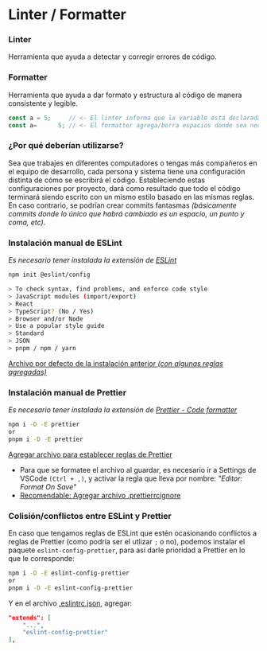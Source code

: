 # Linter / Formatter

### Linter

Herramienta que ayuda a detectar y corregir errores de código.

### Formatter

Herramienta que ayuda a dar formato y estructura al código de manera consistente y legible.

```js
const a = 5;     // <- El linter informa que la variable está declarada, pero no se utiliza en ninguna parte.
const a=      5; // <- El formatter agrega/borra espacios donde sea necesario, según las reglas establecidas.
```

### ¿Por qué deberían utilizarse?

Sea que trabajes en diferentes computadores o tengas más compañeros en el equipo de desarrollo, cada persona y sistema tiene una configuración distinta de cómo se escribirá el código. Estableciendo estas configuraciones por proyecto, dará como resultado que todo el código terminará siendo escrito con un mismo estilo basado en las mismas reglas. En caso contrario, se podrían crear commits fantasmas _(básicamente commits donde lo único que habrá cambiado es un espacio, un punto y coma, etc)_.

### Instalación manual de ESLint

_Es necesario tener instalada la extensión de [ESLint](https://marketplace.visualstudio.com/items?itemName=dbaeumer.vscode-eslint)_

```bash
npm init @eslint/config

> To check syntax, find problems, and enforce code style
> JavaScript modules (import/export)
> React
> TypeScript? (No / Yes)
> Browser and/or Node
> Use a popular style guide
> Standard
> JSON
> pnpm / npm / yarn
```

[Archivo por defecto de la instalación anterior _(con algunas reglas agregadas)_](./configs/.eslintrc.json)

### Instalación manual de Prettier

_Es necesario tener instalada la extensión de [Prettier - Code formatter](https://marketplace.visualstudio.com/items?itemName=esbenp.prettier-vscode)_

```bash
npm i -D -E prettier
or
pnpm i -D -E prettier
```

[Agregar archivo para establecer reglas de Prettier](./configs/.prettierrc)

- Para que se formatee el archivo al guardar, es necesario ir a Settings de VSCode `(Ctrl + ,)`, y activar la regla que lleva por nombre: _"Editor: Format On Save"_
- [Recomendable: Agregar archivo .prettierrcignore](./configs/.prettierignore)

### Colisión/conflictos entre ESLint y Prettier

En caso que tengamos reglas de ESLint que estén ocasionando conflictos a reglas de Prettier (como podría ser el utlizar `;` o no), podemos instalar el paquete `eslint-config-prettier`, para así darle prioridad a Prettier en lo que le corresponde:

```bash
npm i -D -E eslint-config-prettier
or
pnpm i -D -E eslint-config-prettier
```

Y en el archivo [.eslintrc.json](./configs/.eslintrc.json), agregar:

```json
"extends": [
    "...",
    "eslint-config-prettier"
],
```

